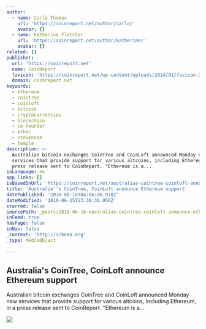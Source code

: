 ```yaml
---
author:
  - name: Carlo Thomas
    url: 'https://coinreport.net/author/carlo/'
    avatar: {}
  - name: Katherine Fletcher
    url: 'https://coinreport.net/author/katherine/'
    avatar: {}
related: []
publisher:
  url: 'https://coinreport.net'
  name: CoinReport
  favicon: 'https://coinreport.net/wp-content/uploads/2014/01/favicon-2.ico'
  domain: coinreport.net
keywords:
  - ethereum
  - cointree
  - coinloft
  - bitcoin
  - cryptocurrencies
  - blockchain
  - co-founder
  - ether
  - stevenson
  - temple
description: >-
  Australian bitcoin exchanges CoinTree and CoinLoft announced Monday new
  services that provide support for various altcoins, including Ethereum, in a
  press release sent to CoinReport. "Ethereum is a...
inLanguage: en
app_links: []
isBasedOnUrl: 'https://coinreport.net/australias-cointree-coinloft-announce-ethereum-support/'
title: 'Australia''s CoinTree, CoinLoft announce Ethereum support'
datePublished: '2016-06-16T04:06:06.970Z'
dateModified: '2016-06-15T23:38:36.956Z'
starred: false
sourcePath: _posts/2016-06-16-australias-cointree-coinloft-announce-ethereum-support.md
inFeed: true
hasPage: false
inNav: false
_context: 'http://schema.org'
_type: MediaObject

---
```

<article style=""><h1>Australia's CoinTree, CoinLoft announce Ethereum support</h1><p>Australian bitcoin exchanges CoinTree and CoinLoft announced Monday new services that provide support for various altcoins, including Ethereum, in a press release sent to CoinReport. "Ethereum is a...</p><img src="https://coinreport.net/wp-content/uploads/2016/01/cointree-logo-large-SQUARED-150x150.png" /></article>